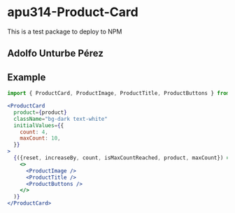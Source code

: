 # apu314-Product-Card

This is a test package to deploy to NPM

## Adolfo Unturbe Pérez

## Example

```jsx
import { ProductCard, ProductImage, ProductTitle, ProductButtons } from 'apu314-product-card'

<ProductCard
  product={product}
  className="bg-dark text-white"
  initialValues={{
    count: 4,
    maxCount: 10,
  }}
>
  {({reset, increaseBy, count, isMaxCountReached, product, maxCount}) => (
    <>
      <ProductImage />
      <ProductTitle />
      <ProductButtons />
    </>
  )}
</ProductCard>
```

